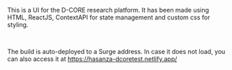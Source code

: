 This is a UI for the D-CORE research platform. It has been made using HTML, ReactJS, ContextAPI for state management and custom css for styling. 

<br/>

The build is auto-deployed to a Surge address. In case it does not load, you can also access it at https://hasanza-dcoretest.netlify.app/
